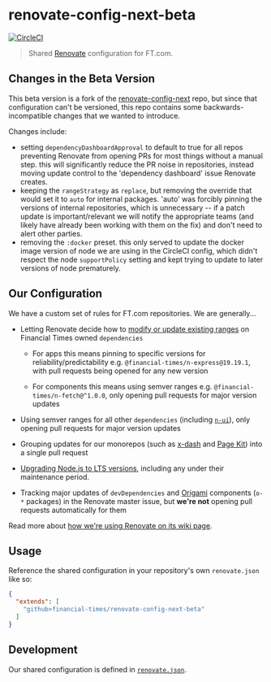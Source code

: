 # renovate-config-next-beta

[![CircleCI](https://circleci.com/gh/Financial-Times/renovate-config-next-beta.svg?style=svg)](https://circleci.com/gh/Financial-Times/renovate-config-next-beta)

> Shared [Renovate](https://renovatebot.com/) configuration for FT.com.

## Changes in the Beta Version
This beta version is a fork of the [renovate-config-next](https://github.com/Financial-Times/renovate-config-next) repo, but since that configuration can't be versioned, this repo contains some backwards-incompatible changes that we wanted to introduce.

Changes include:
- setting `dependencyDashboardApproval` to default to true for all repos preventing Renovate from opening PRs for most things without a manual step. this will significantly reduce the PR noise in repositories, instead moving update control to the 'dependency dashboard' issue Renovate creates.
- keeping the `rangeStrategy` as `replace`, but removing the override that would set it to `auto` for internal packages. 'auto' was forcibly pinning the versions of internal repositories, which is unnecessary -- if a patch update is important/relevant we will notify the appropriate teams (and likely have already been working with them on the fix) and don't need to alert other parties.
- removing the `:docker` preset. this only served to update the docker image version of node we are using in the CircleCI config, which didn't respect the node `supportPolicy` setting and kept trying to update to later versions of node prematurely.
## Our Configuration

We have a custom set of rules for FT.com repositories. We are generally...

* Letting Renovate decide how to [modify or update existing ranges](https://renovatebot.com/docs/configuration-options/#rangestrategy) on Financial Times owned `dependencies`

  * For apps this means pinning to specific versions for reliability/predictability e.g. `@financial-times/n-express@19.19.1`, with pull requests being opened for any new version

  * For components this means using semver ranges e.g. `@financial-times/n-fetch@^1.0.0`, only opening pull requests for major version updates

* Using semver ranges for all other `dependencies` (including [`n-ui`](https://github.com/Financial-Times/n-ui)), only opening pull requests for major version updates

* Grouping updates for our monorepos (such as [x-dash](https://github.com/Financial-Times/x-dash) and [Page Kit](https://github.com/Financial-Times/dotcom-page-kit)) into a single pull request

* [Upgrading Node.js to LTS versions](https://renovatebot.com/docs/node/#configuring-support-policy), including any under their maintenance period.

* Tracking major updates of `devDependencies` and [Origami](https://registry.origami.ft.com/components) components (`o-*` packages) in the Renovate master issue, but **we're not** opening pull requests automatically for them

Read more about [how we're using Renovate on its wiki page](https://github.com/Financial-Times/next/wiki/Renovate).

## Usage

Reference the shared configuration in your repository's own `renovate.json` like so:

```json
{
  "extends": [
    "github>financial-times/renovate-config-next-beta"
  ]
}
```

## Development

Our shared configuration is defined in [`renovate.json`](renovate.json).
